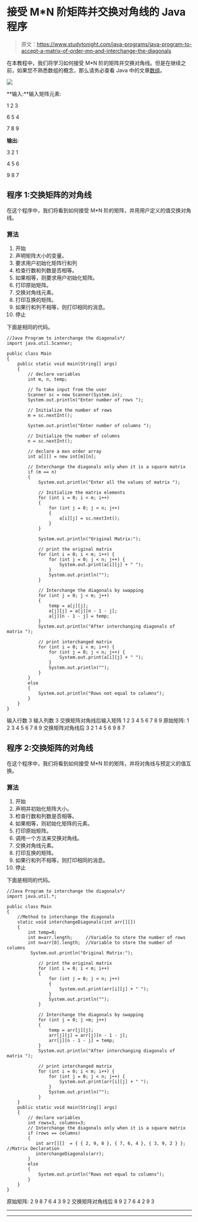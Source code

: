 # 接受 M*N 阶矩阵并交换对角线的 Java 程序

> 原文：<https://www.studytonight.com/java-programs/java-program-to-accept-a-matrix-of-order-mn-and-interchange-the-diagonals>

在本教程中，我们将学习如何接受 M*N 阶的矩阵并交换对角线。但是在继续之前，如果您不熟悉数组的概念，那么请务必查看 Java 中的文章[数组](https://www.studytonight.com/java/array.php)。

![](../Images/613b7cdb78dcc71516e9a895ae4bc4dd.png)

**输入:**输入矩阵元素:

1 2 3

6 5 4

7 8 9

**输出:**

3 2 1

4 5 6

9 8 7

## 程序 1:交换矩阵的对角线

在这个程序中，我们将看到如何接受 M*N 阶的矩阵，并用用户定义的值交换对角线。

### 算法

1.  开始
2.  声明矩阵大小的变量。
3.  要求用户初始化矩阵行和列
4.  检查行数和列数是否相等。
5.  如果相等，则要求用户初始化矩阵。
6.  打印原始矩阵。
7.  交换对角线元素。
8.  打印互换的矩阵。
9.  如果行和列不相等，则打印相同的消息。
10.  停止

下面是相同的代码。

```
//Java Program to interchange the diagonals*/
import java.util.Scanner; 

public class Main 
{ 
    public static void main(String[] args) 
    { 
        // declare variables 
        int m, n, temp; 

        // To take input from the user
        Scanner sc = new Scanner(System.in); 
        System.out.println("Enter number of rows "); 

        // Initialize the number of rows 
        m = sc.nextInt(); 

        System.out.println("Enter number of columns "); 

        // Initialize the number of columns 
        n = sc.nextInt(); 

        // declare a mxn order array 
        int a[][] = new int[m][n]; 

        // Interchange the diagonals only when it is a square matrix
        if (m == n) 
        { 
            System.out.println("Enter all the values of matrix "); 

            // Initialize the matrix elements
            for (int i = 0; i < m; i++) 
            { 
                for (int j = 0; j < n; j++) 
                { 
                    a[i][j] = sc.nextInt(); 
                } 
            } 

            System.out.println("Original Matrix:"); 

            // print the original matrix 
            for (int i = 0; i < m; i++) { 
                for (int j = 0; j < n; j++) { 
                    System.out.print(a[i][j] + " "); 
                } 
                System.out.println(""); 
            } 

            // Interchange the diagonals by swapping 
            for (int j = 0; j < m; j++) 
            { 
                temp = a[j][j]; 
                a[j][j] = a[j][n - 1 - j]; 
                a[j][n - 1 - j] = temp; 
            } 
            System.out.println("After interchanging diagonals of matrix "); 

            // print interchanged matrix 
            for (int i = 0; i < m; i++) { 
                for (int j = 0; j < n; j++) { 
                    System.out.print(a[i][j] + " "); 
                } 
                System.out.println(""); 
            } 
        }       
        else 
        { 
            System.out.println("Rows not equal to columns"); 
        } 
    } 
}
```

输入行数 3
输入列数 3
交换矩阵对角线后输入矩阵 1 2 3 4 5 6 7 8 9
原始矩阵:
1 2 3
4 5 6
7 8 9
交换矩阵对角线后
3 2 1
4 5 6
9 8 7

## 程序 2:交换矩阵的对角线

在这个程序中，我们将看到如何接受 M*N 阶的矩阵，并将对角线与预定义的值互换。

### 算法

1.  开始
2.  声明并初始化矩阵大小。
3.  检查行数和列数是否相等。
4.  如果相等，则初始化矩阵的元素。
5.  打印原始矩阵。
6.  调用一个方法来交换对角线。
7.  交换对角线元素。
8.  打印互换的矩阵。
9.  如果行和列不相等，则打印相同的消息。
10.  停止

下面是相同的代码。

```
//Java Program to interchange the diagonals*/
import java.util.*; 

public class Main 
{ 
    //Method to interchange the diagonals
    static void interchangeDiagonals(int arr[][])
    {
        int temp=0;   
        int m=arr.length;     //Variable to store the number of rows
        int n=arr[0].length;  //Variable to store the number of columns
         System.out.println("Original Matrix:"); 

            // print the original matrix 
            for (int i = 0; i < m; i++) 
            { 
                for (int j = 0; j < n; j++) 
                { 
                    System.out.print(arr[i][j] + " "); 
                } 
                System.out.println(""); 
            } 

            // Interchange the diagonals by swapping 
            for (int j = 0; j <m; j++) 
            { 
                temp = arr[j][j]; 
                arr[j][j] = arr[j][n - 1 - j]; 
                arr[j][n - 1 - j] = temp; 
            } 
            System.out.println("After interchanging diagonals of matrix "); 

            // print interchanged matrix 
            for (int i = 0; i < m; i++) { 
                for (int j = 0; j < n; j++) { 
                    System.out.print(arr[i][j] + " "); 
                } 
                System.out.println(""); 
            }    
    }
    public static void main(String[] args) 
    { 
        // declare variables 
        int rows=3, columns=3; 
        // Interchange the diagonals only when it is a square matrix
        if (rows == columns) 
        { 
           int arr[][]  = { { 2, 9, 8 }, { 7, 6, 4 }, { 3, 9, 2 } };   //Matrix Declaration
           interchangeDiagonals(arr);
        }
        else 
        { 
            System.out.println("Rows not equal to columns"); 
        } 
    } 
}
```

原始矩阵:
2 9 8
7 6 4
3 9 2
交换矩阵对角线后
8 9 2
7 6 4
2 9 3

* * *

* * *